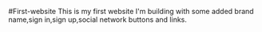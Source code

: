 #First-website
This is my first website I'm building with some added brand name,sign in,sign up,social network buttons and links.